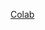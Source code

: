 [Colab](https://colab.research.google.com/github/zhaozhuoran/Stable-Diffusion-Webui-Colab/blob/main/stable_diffusion_webui_colab_4.ipynb)
